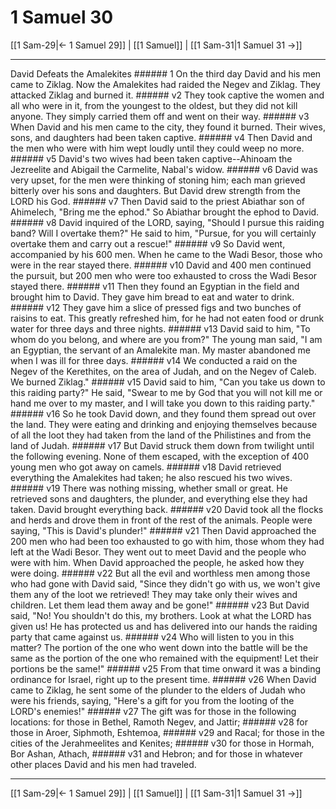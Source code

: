 # 1 Samuel 30

[[1 Sam-29|← 1 Samuel 29]] | [[1 Samuel]] | [[1 Sam-31|1 Samuel 31 →]]
***

David Defeats the Amalekites ###### 1 On the third day David and his men came to Ziklag. Now the Amalekites had raided the Negev and Ziklag. They attacked Ziklag and burned it. ###### v2 They took captive the women and all who were in it, from the youngest to the oldest, but they did not kill anyone. They simply carried them off and went on their way. ###### v3 When David and his men came to the city, they found it burned. Their wives, sons, and daughters had been taken captive. ###### v4 Then David and the men who were with him wept loudly until they could weep no more. ###### v5 David's two wives had been taken captive--Ahinoam the Jezreelite and Abigail the Carmelite, Nabal's widow. ###### v6 David was very upset, for the men were thinking of stoning him; each man grieved bitterly over his sons and daughters. But David drew strength from the LORD his God. ###### v7 Then David said to the priest Abiathar son of Ahimelech, "Bring me the ephod." So Abiathar brought the ephod to David. ###### v8 David inquired of the LORD, saying, "Should I pursue this raiding band? Will I overtake them?" He said to him, "Pursue, for you will certainly overtake them and carry out a rescue!" ###### v9 So David went, accompanied by his 600 men. When he came to the Wadi Besor, those who were in the rear stayed there. ###### v10 David and 400 men continued the pursuit, but 200 men who were too exhausted to cross the Wadi Besor stayed there. ###### v11 Then they found an Egyptian in the field and brought him to David. They gave him bread to eat and water to drink. ###### v12 They gave him a slice of pressed figs and two bunches of raisins to eat. This greatly refreshed him, for he had not eaten food or drunk water for three days and three nights. ###### v13 David said to him, "To whom do you belong, and where are you from?" The young man said, "I am an Egyptian, the servant of an Amalekite man. My master abandoned me when I was ill for three days. ###### v14 We conducted a raid on the Negev of the Kerethites, on the area of Judah, and on the Negev of Caleb. We burned Ziklag." ###### v15 David said to him, "Can you take us down to this raiding party?" He said, "Swear to me by God that you will not kill me or hand me over to my master, and I will take you down to this raiding party." ###### v16 So he took David down, and they found them spread out over the land. They were eating and drinking and enjoying themselves because of all the loot they had taken from the land of the Philistines and from the land of Judah. ###### v17 But David struck them down from twilight until the following evening. None of them escaped, with the exception of 400 young men who got away on camels. ###### v18 David retrieved everything the Amalekites had taken; he also rescued his two wives. ###### v19 There was nothing missing, whether small or great. He retrieved sons and daughters, the plunder, and everything else they had taken. David brought everything back. ###### v20 David took all the flocks and herds and drove them in front of the rest of the animals. People were saying, "This is David's plunder!" ###### v21 Then David approached the 200 men who had been too exhausted to go with him, those whom they had left at the Wadi Besor. They went out to meet David and the people who were with him. When David approached the people, he asked how they were doing. ###### v22 But all the evil and worthless men among those who had gone with David said, "Since they didn't go with us, we won't give them any of the loot we retrieved! They may take only their wives and children. Let them lead them away and be gone!" ###### v23 But David said, "No! You shouldn't do this, my brothers. Look at what the LORD has given us! He has protected us and has delivered into our hands the raiding party that came against us. ###### v24 Who will listen to you in this matter? The portion of the one who went down into the battle will be the same as the portion of the one who remained with the equipment! Let their portions be the same!" ###### v25 From that time onward it was a binding ordinance for Israel, right up to the present time. ###### v26 When David came to Ziklag, he sent some of the plunder to the elders of Judah who were his friends, saying, "Here's a gift for you from the looting of the LORD's enemies!" ###### v27 The gift was for those in the following locations: for those in Bethel, Ramoth Negev, and Jattir; ###### v28 for those in Aroer, Siphmoth, Eshtemoa, ###### v29 and Racal; for those in the cities of the Jerahmeelites and Kenites; ###### v30 for those in Hormah, Bor Ashan, Athach, ###### v31 and Hebron; and for those in whatever other places David and his men had traveled.

***
[[1 Sam-29|← 1 Samuel 29]] | [[1 Samuel]] | [[1 Sam-31|1 Samuel 31 →]]
